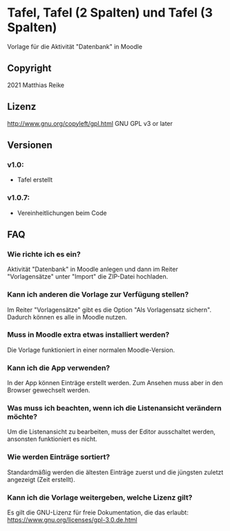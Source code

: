 # Tafel, Tafel (2 Spalten) und Tafel (3 Spalten)
Vorlage für die Aktivität "Datenbank" in Moodle

## Copyright
2021 Matthias Reike

## Lizenz
http://www.gnu.org/copyleft/gpl.html GNU GPL v3 or later

## Versionen

### v1.0:
- Tafel erstellt

### v1.0.7:
- Vereinheitlichungen beim Code

## FAQ

### Wie richte ich es ein?
Aktivität "Datenbank" in Moodle anlegen und dann im Reiter "Vorlagensätze" unter "Import" die ZIP-Datei hochladen.

### Kann ich anderen die Vorlage zur Verfügung stellen?
Im Reiter "Vorlagensätze" gibt es die Option "Als Vorlagensatz sichern". Dadurch können es alle in Moodle nutzen.

### Muss in Moodle extra etwas installiert werden?
Die Vorlage funktioniert in einer normalen Moodle-Version.

### Kann ich die App verwenden?
In der App können Einträge erstellt werden. Zum Ansehen muss aber in den Browser gewechselt werden.

### Was muss ich beachten, wenn ich die Listenansicht verändern möchte?
Um die Listenansicht zu bearbeiten, muss der Editor ausschaltet werden, ansonsten funktioniert es nicht.

### Wie werden Einträge sortiert?
Standardmäßig werden die ältesten Einträge zuerst und die jüngsten zuletzt angezeigt (Zeit erstellt).

### Kann ich die Vorlage weitergeben, welche Lizenz gilt?
Es gilt die GNU-Lizenz für freie Dokumentation, die das erlaubt: https://www.gnu.org/licenses/gpl-3.0.de.html